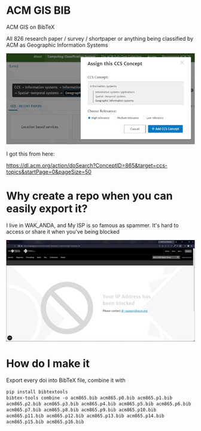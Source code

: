 # ACM GIS BIB

ACM GIS on BibTeX

All 826 research paper / survey / shortpaper or anything being classified by ACM as 
Geographic Information Systems

![Screenshot 2024-01-24 231943.png](https://raw.githubusercontent.com/azka-ridhatillah/ACM-GIS-BIB/main/Screenshot%202024-01-24%20231943.png)


I got this from here:

https://dl.acm.org/action/doSearch?ConceptID=865&target=ccs-topics&startPage=0&pageSize=50

# Why create a repo when you can easily export it?

I live in WAK_ANDA, and My ISP is so famous as spammer. It's hard to access or share it when you've being blocked

![Your IP](https://raw.githubusercontent.com/azka-ridhatillah/ACM-GIS-BIB/main/Your%20IP%20is%20being%20loved.png)


# How do I make it
Export every doi into BibTeX file, combine it with

```
pip install bibtextools
bibtex-tools combine -o acm865.bib acm865.p0.bib acm865.p1.bib acm865.p2.bib acm865.p3.bib acm865.p4.bib acm865.p5.bib acm865.p6.bib acm865.p7.bib acm865.p8.bib acm865.p9.bib acm865.p10.bib acm865.p11.bib acm865.p12.bib acm865.p13.bib acm865.p14.bib acm865.p15.bib acm865.p16.bib
```